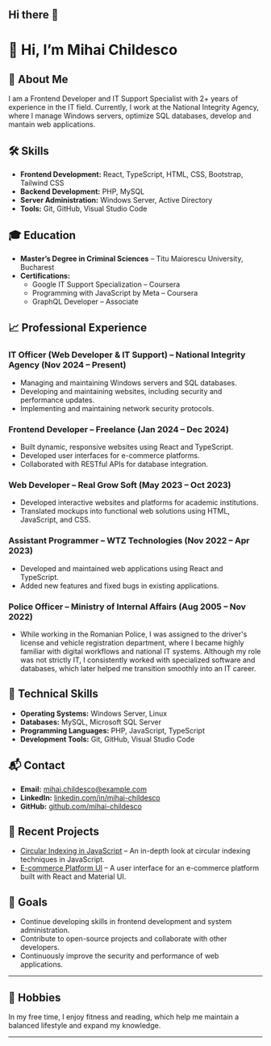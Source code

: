 ## Hi there 👋

<!--
**mihaichildesco/mihaichildesco** is a ✨ _special_ ✨ repository because its `README.md` (this file) appears on your GitHub profile.

-->


# 👋 Hi, I’m Mihai Childesco

## 💼 About Me

I am a Frontend Developer and IT Support Specialist with 2+ years of experience in the IT field. Currently, I work at the National Integrity Agency, where I manage Windows servers, optimize SQL databases, develop and mantain web applications. 

## 🛠️ Skills

- **Frontend Development:** React, TypeScript, HTML, CSS, Bootstrap, Tailwind CSS  
- **Backend Development:** PHP, MySQL  
- **Server Administration:** Windows Server, Active Directory  
- **Tools:** Git, GitHub, Visual Studio Code  

## 🎓 Education

- **Master’s Degree in Criminal Sciences** – Titu Maiorescu University, Bucharest  
- **Certifications:**  
  - Google IT Support Specialization – Coursera  
  - Programming with JavaScript by Meta – Coursera  
  - GraphQL Developer – Associate  

## 📈 Professional Experience

### IT Officer (Web Developer & IT Support) – National Integrity Agency (Nov 2024 – Present)

- Managing and maintaining Windows servers and SQL databases.  
- Developing and maintaining websites, including security and performance updates.  
- Implementing and maintaining network security protocols.  

### Frontend Developer – Freelance (Jan 2024 – Dec 2024)

- Built dynamic, responsive websites using React and TypeScript.  
- Developed user interfaces for e-commerce platforms.  
- Collaborated with RESTful APIs for database integration.  

### Web Developer – Real Grow Soft (May 2023 – Oct 2023)

- Developed interactive websites and platforms for academic institutions.  
- Translated mockups into functional web solutions using HTML, JavaScript, and CSS.  

### Assistant Programmer – WTZ Technologies (Nov 2022 – Apr 2023)

- Developed and maintained web applications using React and TypeScript.  
- Added new features and fixed bugs in existing applications.  

### Police Officer – Ministry of Internal Affairs (Aug 2005 – Nov 2022)

- While working in the Romanian Police, I was assigned to the driver's license and vehicle registration department, where I became highly familiar with digital workflows and national IT systems. Although my role was not strictly IT, I consistently worked with specialized software and databases, which later helped me transition smoothly into an IT career.

## 🧠 Technical Skills

- **Operating Systems:** Windows Server, Linux  
- **Databases:** MySQL, Microsoft SQL Server  
- **Programming Languages:** PHP, JavaScript, TypeScript  
- **Development Tools:** Git, GitHub, Visual Studio Code  

## 📬 Contact

- **Email:** mihai.childesco@example.com  
- **LinkedIn:** [linkedin.com/in/mihai-childesco](https://www.linkedin.com/in/mihai-childesco/)  
- **GitHub:** [github.com/mihai-childesco](https://github.com/mihai-childesco)  

## 📌 Recent Projects

- [Circular Indexing in JavaScript](https://medium.com/@mihai.childesco/circular-indexing-in-javascript-programming-7199197b0d35) – An in-depth look at circular indexing techniques in JavaScript.  
- [E-commerce Platform UI](https://github.com/mihai-childesco/e-commerce-ui) – A user interface for an e-commerce platform built with React and Material UI.  

## 🎯 Goals

- Continue developing skills in frontend development and system administration.  
- Contribute to open-source projects and collaborate with other developers.  
- Continuously improve the security and performance of web applications.  

---

## 🎨 Hobbies

In my free time, I enjoy fitness and reading, which help me maintain a balanced lifestyle and expand my knowledge.

---






